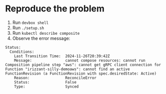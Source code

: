 # Reproduce the problem

1. Run `devbox shell`
1. Run `./setup.sh`
1. Run `kubectl describe composite`
1. Observe the error message:
```
Status:
  Conditions:
    Last Transition Time:  2024-11-26T20:39:42Z
    Message:               cannot compose resources: cannot run Composition pipeline step "aws": cannot get gRPC client connection for Function "irizzant-silly-demoaws": cannot find an active FunctionRevision (a FunctionRevision with spec.desiredState: Active)
    Reason:                ReconcileError
    Status:                False
    Type:                  Synced
```